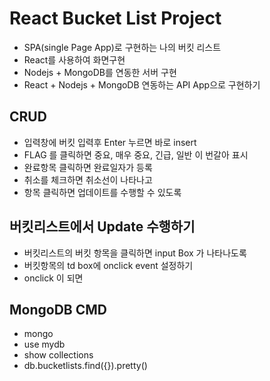 # React Bucket List Project

- SPA(single Page App)로 구현하는 나의 버킷 리스트
- React를 사용하여 화면구현
- Nodejs + MongoDB를 연동한 서버 구현
- React + Nodejs + MongoDB 연동하는 API App으로 구현하기

## CRUD

- 입력창에 버킷 입력후 Enter 누르면 바로 insert
- FLAG 를 클릭하면 중요, 매우 중요, 긴급, 일반 이 번갈아 표시
- 완료항목 클릭하면 완료일자가 등록
- 취소를 체크하면 취소선이 나타나고
- 항목 클릭하면 업데이트를 수행할 수 있도록

## 버킷리스트에서 Update 수행하기

- 버킷리스트의 버킷 항목을 클릭하면 input Box 가 나타나도록
- 버킷항목의 td box에 onclick event 설정하기
- onclick 이 되면

## MongoDB CMD

- mongo
- use mydb
- show collections
- db.bucketlists.find({}).pretty()
